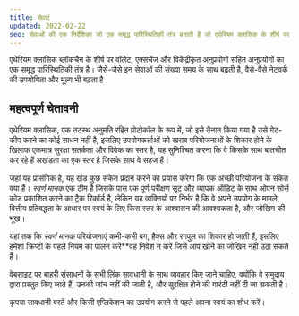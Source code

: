 ```yaml
---
title: सेवाएं
updated: 2022-02-22
seo: सेवाओं की एक निर्देशिका जो एक समृद्ध पारिस्थितिकी तंत्र बनाती है जो एथेरियम क्लासिक के शीर्ष पर बैठता है, जिसमें वॉलेट, एक्सचेंज और विकेंद्रीकृत अनुप्रयोग शामिल हैं।
---
```


एथेरियम क्लासिक ब्लॉकचैन के शीर्ष पर वॉलेट, एक्सचेंज और विकेंद्रीकृत अनुप्रयोगों सहित अनुप्रयोगों का एक समृद्ध पारिस्थितिकी तंत्र है। जैसे-जैसे इन सेवाओं की संख्या समय के साथ बढ़ती है, वैसे-वैसे नेटवर्क की उपयोगिता और मूल्य भी बढ़ता है।

## महत्वपूर्ण चेतावनी

एथेरियम क्लासिक, एक तटस्थ अनुमति रहित प्रोटोकॉल के रूप में, जो इसे तैनात किया गया है उसे गेट-कीप करने का कोई साधन नहीं है, इसलिए उपयोगकर्ताओं को खराब परियोजनाओं के शिकार होने के खिलाफ एकमात्र सुरक्षा सतर्कता और विवेक का स्तर है, यह सुनिश्चित करना कि वे किसके साथ बातचीत कर रहे हैं अखंडता का एक स्तर है जिसके साथ वे सहज हैं।

जहां यह प्रासंगिक है, यह खंड कुछ संकेत प्रदान करने का प्रयास करेगा कि एक अच्छी परियोजना के संकेत क्या हैं। _स्वर्ण मानक_ एक टीम है जिसके पास एक पूर्ण परीक्षण सूट और व्यापक ऑडिट के साथ ओपन सोर्स कोड प्रकाशित करने का ट्रैक रिकॉर्ड है, लेकिन यह व्यक्तियों पर निर्भर है कि वे अपने उपयोग के मामले, वित्तीय प्रतिबद्धता के आधार पर स्वयं के लिए किस स्तर के आश्वासन की आवश्यकता है, और जोखिम की भूख।

यहां तक कि _स्वर्ण मानक_ परियोजनाएं कभी-कभी बग, हैक्स और रगपुल का शिकार हो जाती हैं, इसलिए हमेशा क्रिप्टो के पहले नियम का पालन करें**वह निवेश न करें जिसे आप खोने का जोखिम नहीं उठा सकते हैं।

वेबसाइट पर बाहरी संसाधनों के सभी लिंक सावधानी के साथ व्यवहार किए जाने चाहिए, क्योंकि वे समुदाय द्वारा प्रस्तुत किए जाते हैं, उनकी जांच नहीं की जाती है, और सुरक्षित होने की गारंटी नहीं दी जा सकती है।

कृपया सावधानी बरतें और किसी एप्लिकेशन का उपयोग करने से पहले अपना स्वयं का शोध करें।
